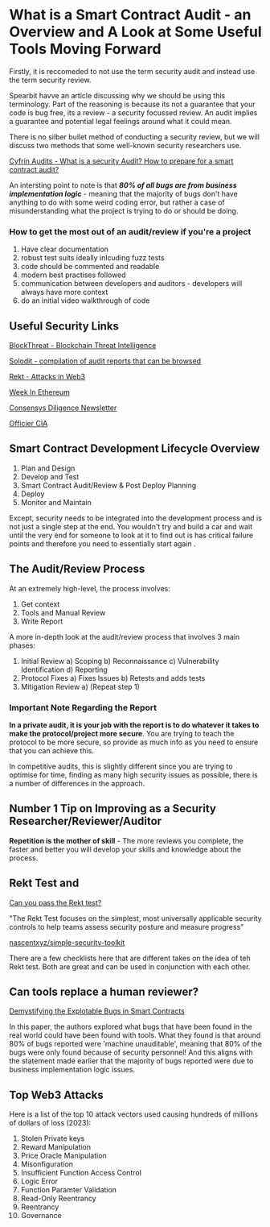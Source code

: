 # What is a Smart Contract Audit - an Overview and A Look at Some Useful Tools Moving Forward

Firstly, it is reccomeded to not use the term security audit and instead use the term security review.

Spearbit havve an article discussing why we should be using this terminology. Part of the reasoning is because its not a guarantee that your code is bug free, its a review - a security focussed review. An audit implies a guarantee and potential legal feelings around what it could mean.

There is no silber bullet method of conducting a security review, but we will discuss two methods that some well-known security researchers use.


[Cyfrin Audits - What is a security Audit? How to prepare for a smart contract audit?](https://www.youtube.com/watch?v=aOqhQvWhUG0)

An intersting point to note is that ***80% of all bugs are from business implementation logic*** - meaning that the majority of bugs don't have anything to do with some weird coding error, but rather a case of misunderstanding what the project is trying to do or should be doing.

### How to get the most out of an audit/review if you're a project

1. Have clear documentation
2. robust test suits ideally inlcuding fuzz tests
3. code should be commented and readable
4. modern best practises followed
5. communication between developers and auditors - developers will always have more context
6. do an initial video walkthrough of code

## Useful Security Links

[BlockThreat - Blockchain Threat Intelligence](https://newsletter.blockthreat.io/)

[Solodit - compilation of audit reports that can be browsed](https://solodit.xyz/)

[Rekt - Attacks in Web3](https://rekt.news/)

[Week In Ethereum](https://weekinethereumnews.com/)

[Consensys Diligence Newsletter](https://consensys.io/diligence/newsletter/)

[Officier CIA](https://officercia.mirror.xyz/)



## Smart Contract Development Lifecycle Overview

1. Plan and Design
2. Develop and Test
3. Smart Contract Audit/Review & Post Deploy Planning
4. Deploy
5. Monitor and Maintain

Except, security needs to be integrated into the development process and is not just a single step at the end. You wouldn't try and build a car and wait until the very end for someone to look at it to find out is has critical failure points and therefore you need to essentially start again
.
## The Audit/Review Process

At an extremely high-level, the process involves:
1. Get context
2. Tools and Manual Review
3. Write Report

A more in-depth look at the audit/review process that involves 3 main phases:

1. Initial Review
   a) Scoping
   b) Reconnaissance
   c) Vulnerability Identification
   d) Reporting
2. Protocol Fixes
   a) Fixes Issues
   b) Retests and adds tests
3. Mitigation Review
   a) (Repeat step 1)

### Important Note Regarding the Report

**In a private audit, it is your job with the report is to do whatever it takes to make the protocol/project more secure**. You are trying to teach the protocol to be more secure, so provide as much info as you need to ensure that you can achieve this.

In competitive audits, this is slightly different since you are trying to optimise for time, finding as many high security issues as possible, there is a number of differences in the approach.

## Number 1 Tip on Improving as a Security Researcher/Reviewer/Auditor

**Repetition is the mother of skill** - The more reviews you complete, the faster and better you will develop your skills and knowledge about the process.

## Rekt Test and 

[Can you pass the Rekt test?](https://blog.trailofbits.com/2023/08/14/can-you-pass-the-rekt-test/)

"The Rekt Test focuses on the simplest, most universally applicable security controls to help teams assess security posture and measure progress"


[nascentxyz/simple-security-toolkit](https://github.com/nascentxyz/simple-security-toolkit/blob/main/pre-launch-security-checklist.md)

There are a few checklists here that are different takes on the idea of teh Rekt test. Both are great and can be used in conjunction with each other.

## Can tools replace a human reviewer?

[Demystifying the Explotable Bugs in Smart Contracts](https://github.com/ZhangZhuoSJTU/Web3Bugs/blob/main/papers/icse23.pdf)

In this paper, the authors explored what bugs that have been found in the real world could have been found with tools. What they found is that around 80% of bugs reported were 'machine unauditable', meaning that 80% of the bugs were only found because of security personnel! And this aligns with the statement made earlier that the majority of bugs reported were due to business implementation logic issues.

## Top Web3 Attacks

Here is a list of the top 10 attack vectors used causing hundreds of millions of dollars of loss (2023):

1. Stolen Private keys
2. Reward Manipulation
3. Price Oracle Manipulation
4. Misonfiguration
5. Insufficient Function Access Control
6. Logic Error
7. Function Paramter Validation
8. Read-Only Reentrancy
9. Reentrancy
10. Governance

